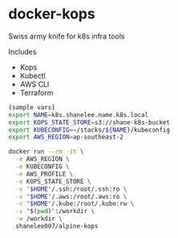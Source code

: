 # docker-kops
Swiss army knife for k8s infra tools

Includes
* Kops
* Kubectl
* AWS CLI
* Terraform


```bash
(sample vars)
export NAME=k8s.shanelee.name.k8s.local
export KOPS_STATE_STORE=s3://shane-k8s-bucket
export KUBECONFIG=~/stacks/${NAME}/kubeconfig
export AWS_REGION=ap-southeast-2

docker run --rm -it \
  -e AWS_REGION \
  -e KUBECONFIG \
  -e AWS_PROFILE \
  -e KOPS_STATE_STORE \
  -v "$HOME"/.ssh:/root/.ssh:ro \
  -v "$HOME"/.aws:/root/.aws:ro \
  -v "$HOME"/.kube:/root/.kube:rw \
  -v "$(pwd)":/workdir \
  -w /workdir \
  shanelee007/alpine-kops

```
